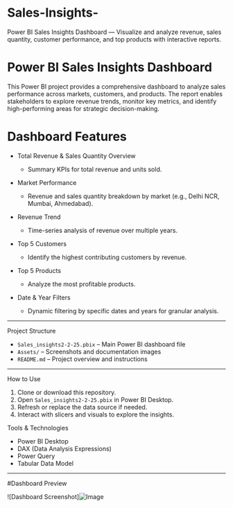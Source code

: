 # Sales-Insights-
Power BI Sales Insights Dashboard — Visualize and analyze revenue, sales quantity, customer performance, and top products with interactive reports.
# Power BI Sales Insights Dashboard

This Power BI project provides a comprehensive dashboard to analyze sales performance across markets, customers, and products. The report enables stakeholders to explore revenue trends, monitor key metrics, and identify high-performing areas for strategic decision-making.



# Dashboard Features

- Total Revenue & Sales Quantity Overview
  - Summary KPIs for total revenue and units sold.

- Market Performance
  - Revenue and sales quantity breakdown by market (e.g., Delhi NCR, Mumbai, Ahmedabad).

- Revenue Trend
  - Time-series analysis of revenue over multiple years.

- Top 5 Customers
  - Identify the highest contributing customers by revenue.

- Top 5 Products
  - Analyze the most profitable products.

- Date & Year Filters
  - Dynamic filtering by specific dates and years for granular analysis.

---

 Project Structure

- `Sales_insights2-2-25.pbix` – Main Power BI dashboard file
- `Assets/` – Screenshots and documentation images
- `README.md` – Project overview and instructions

---

 How to Use

1. Clone or download this repository.
2. Open `Sales_insights2-2-25.pbix` in Power BI Desktop.
3. Refresh or replace the data source if needed.
4. Interact with slicers and visuals to explore the insights.



 Tools & Technologies

- Power BI Desktop
- DAX (Data Analysis Expressions)
- Power Query
- Tabular Data Model

---

#Dashboard Preview

![Dashboard Screenshot]![Image](https://github.com/user-attachments/assets/980f88b1-8b65-4205-a9af-72fa457844e6)




